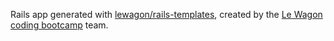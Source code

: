 Rails app generated with [lewagon/rails-templates](https://github.com/lewagon/rails-templates), created by the [Le Wagon coding bootcamp](https://www.lewagon.com) team.

<!-- Front -->
<!-- Responsive ultima actualizacion 25May25 -->

<!-- Admin -->
<!-- admin/edit 25May25-->
<!-- admin/index 25May25 -->
<!-- admin/new 25May25 -->

<!-- Articles -->
<!-- articles/edit 25May25 -->
<!-- articles/index 25May25 -->
<!-- articles/new 25May25 -->
<!-- articles/show 25May25 -->

<!-- Pages -->
<!-- admin_dashboard 25May25 -->
<!-- home -->
<!-- presentacion 25May25 -->

<!-- Shared -->
<!-- shared/business cards 25May25 -->
<!-- shared/creations cards 25May25 -->
<!-- shared/flashes 25May25 -->
<!-- shared/header 25May25 -->
<!-- shared/home intro (a finalizar)-->
<!-- shared/main (finalizar las secciones) ultima actualizacion 25May25-->
<!-- shared/navbar 25May25-->
<!-- shared/postal 25May25 -->

<!-- Users -->
<!-- users/show 25May25-->

<!-- Carts -->
<!-- Carts/show -->
<!-- Carts/item/show -->
<!-- Carts/item/delete -->

<!-- Commandes -->

<!-- Style/SCSS -->
<!-- components -->
